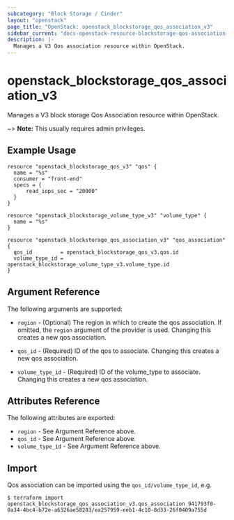 ```yaml
---
subcategory: "Block Storage / Cinder"
layout: "openstack"
page_title: "OpenStack: openstack_blockstorage_qos_association_v3"
sidebar_current: "docs-openstack-resource-blockstorage-qos-association-v3"
description: |-
  Manages a V3 Qos association resource within OpenStack.
---
```


# openstack\_blockstorage\_qos\_association\_v3

Manages a V3 block storage Qos Association resource within OpenStack.

~> **Note:** This usually requires admin privileges.


## Example Usage

```hcl
resource "openstack_blockstorage_qos_v3" "qos" {
  name = "%s"
  consumer = "front-end"
  specs = {
	  read_iops_sec = "20000"
  }
}

resource "openstack_blockstorage_volume_type_v3" "volume_type" {
  name = "%s"
}

resource "openstack_blockstorage_qos_association_v3" "qos_association" {
  qos_id         = openstack_blockstorage_qos_v3.qos.id
  volume_type_id = openstack_blockstorage_volume_type_v3.volume_type.id
}

```

## Argument Reference

The following arguments are supported:

* `region` - (Optional) The region in which to create the qos association.
    If omitted, the `region` argument of the provider is used. Changing
    this creates a new qos association.

* `qos_id` - (Required) ID of the qos to associate. Changing this creates
    a new qos association.

* `volume_type_id` - (Required) ID of the volume_type to associate.
    Changing this creates a new qos association.

## Attributes Reference

The following attributes are exported:

* `region` - See Argument Reference above.
* `qos_id` - See Argument Reference above.
* `volume_type_id` - See Argument Reference above.

## Import

Qos association can be imported using the `qos_id/volume_type_id`, e.g.

```
$ terraform import openstack_blockstorage_qos_association_v3.qos_association 941793f0-0a34-4bc4-b72e-a6326ae58283/ea257959-eeb1-4c10-8d33-26f0409a755d
```
